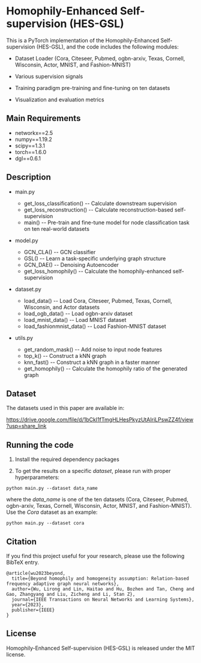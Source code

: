 # Homophily-Enhanced Self-supervision (HES-GSL)


This is a PyTorch implementation of the Homophily-Enhanced Self-supervision (HES-GSL), and the code includes the following modules:

* Dataset Loader (Cora, Citeseer, Pubmed, ogbn-arxiv, Texas, Cornell, Wisconsin, Actor, MNIST, and Fashion-MNIST)

* Various supervision signals

* Training paradigm pre-training and fine-tuning on ten datasets

* Visualization and evaluation metrics 

  

## Main Requirements

* networkx==2.5
* numpy==1.19.2
* scipy==1.3.1
* torch==1.6.0
* dgl==0.6.1



## Description

* main.py  
  * get_loss_classification() -- Calculate downstream supervision
  * get_loss_reconstruction() -- Calculate reconstruction-based self-supervision
  * main() -- Pre-train and fine-tune model for node classification task on ten real-world datasets
* model.py  
  
  * GCN_CLA() -- GCN classifier
  * GSL() -- Learn a task-specific underlying graph structure
  * GCN_DAE() -- Denoising Autoencoder
  * get_loss_homophily() -- Calculate the homophily-enhanced self-supervision
* dataset.py  

  * load_data() -- Load Cora, Citeseer, Pubmed, Texas, Cornell, Wisconsin, and Actor datasets
  * load_ogb_data() -- Load ogbn-arxiv dataset
  * load_mnist_data() -- Load MNIST dataset
  * load_fashionmnist_data() -- Load Fashion-MNIST dataset
* utils.py  
  * get_random_mask() -- Add noise to input node features
  * top_k() -- Construct a kNN graph
  * knn_fast() -- Construct a kNN graph in a faster manner
  * get_homophily() -- Calculate the homophily ratio of the generated graph



## Dataset

The datasets used in this paper are available in:

https://drive.google.com/file/d/1bCkI1fTmgHLHesPkyzUtAIriLPswZZ4f/view?usp=share_link




## Running the code

1. Install the required dependency packages

3. To get the results on a specific *dataset*, please run with proper hyperparameters:

  ```
python main.py --dataset data_name
  ```

where the *data_name* is one of the ten datasets (Cora, Citeseer, Pubmed, ogbn-arxiv, Texas, Cornell, Wisconsin, Actor, MNIST, and Fashion-MNIST). Use the *Cora* dataset as an example: 

```
python main.py --dataset cora
```



## Citation

If you find this project useful for your research, please use the following BibTeX entry.

```
@article{wu2023beyond,
  title={Beyond homophily and homogeneity assumption: Relation-based frequency adaptive graph neural networks},
  author={Wu, Lirong and Lin, Haitao and Hu, Bozhen and Tan, Cheng and Gao, Zhangyang and Liu, Zicheng and Li, Stan Z},
  journal={IEEE Transactions on Neural Networks and Learning Systems},
  year={2023},
  publisher={IEEE}
}
```



## License

Homophily-Enhanced Self-supervision (HES-GSL) is released under the MIT license.
